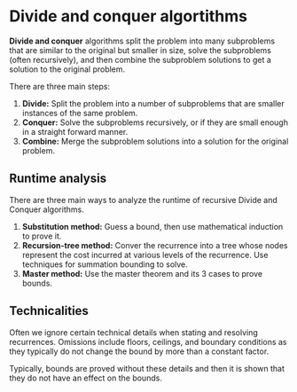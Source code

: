 # Divide and conquer algortithms
__Divide and conquer__ algorithms split the problem into many subproblems that
are similar to the original but smaller in size, solve the subproblems (often
recursively), and then combine the subproblem solutions to get a solution to the
original problem.

There are three main steps:

1. __Divide:__ Split the problem into a number of subproblems that are smaller
   instances of the same problem.
1. __Conquer:__ Solve the subproblems recursively, or if they are small enough
   in a straight forward manner.
1. __Combine:__ Merge the subproblem solutions into a solution for the original
   problem.

## Runtime analysis
There are three main ways to analyze the runtime of recursive Divide and Conquer
algorithms.

1. __Substitution method:__ Guess a bound, then use mathematical induction to
   prove it.
1. __Recursion-tree method:__ Conver the recurrence into a tree whose nodes
   represent the cost incurred at various levels of the recurrence. Use
   techniques for summation bounding to solve.
1. __Master method:__ Use the master theorem and its 3 cases to prove bounds.

## Technicalities
Often we ignore certain technical details when stating and resolving
recurrences.
Omissions include floors, ceilings, and boundary conditions as they typically
do not change the bound by more than a constant factor.

Typically, bounds are proved without these details and then it is shown that
they do not have an effect on the bounds.
